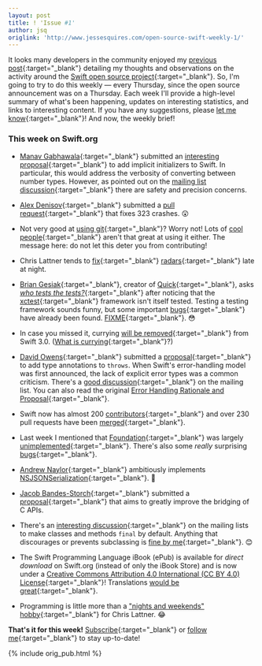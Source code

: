```yaml
---
layout: post
title: ! 'Issue #1'
author: jsq
origlink: 'http://www.jessesquires.com/open-source-swift-weekly-1/'
---
```


It looks many developers in the community enjoyed my [previous post](http://www.jessesquires.com/swift-open-source/){:target="_blank"} detailing my thoughts and observations on the activity around the [Swift open source project](https://swift.org){:target="_blank"}. So, I'm going to try to do this weekly &mdash; every Thursday, since the open source announcement was on a Thursday. Each week I'll provide a high-level summary of what's been happening, updates on interesting statistics, and links to interesting content. If you have any suggestions, please [let me know](https://twitter.com/jesse_squires){:target="_blank"}! And now, the weekly brief!

<!--excerpt-->

### This week on Swift.org

- [Manav Gabhawala](https://twitter.com/ManavGabhawala){:target="_blank"} submitted an [interesting proposal](https://github.com/apple/swift-evolution/pull/37){:target="_blank"} to add implicit initializers to Swift. In particular, this would address the verbosity of converting between number types. However, as pointed out on the [mailing list discussion](https://lists.swift.org/pipermail/swift-evolution/2015-December/000352.html){:target="_blank"} there are safety and precision concerns.

- [Alex Denisov](https://twitter.com/1101_debian){:target="_blank"} submitted a [pull request](https://github.com/apple/swift/pull/295){:target="_blank"} that fixes 323 crashes. 😲

- Not very good at [using git](https://github.com/apple/swift-evolution/pull/39){:target="_blank"}? Worry not! Lots of [cool people](https://github.com/apple/swift-evolution/pull/34#issuecomment-162693826){:target="_blank"} aren't that great at using it either. The message here: do not let this deter you from contributing!

- Chris Lattner tends to [fix](https://github.com/apple/swift/commit/4ebb461d634964f0399d63b3264d4090451c77fd){:target="_blank"} [radars](https://github.com/apple/swift/commit/5dded3f3523e9bd6ea45d0b6ffe5068a59d03a3f){:target="_blank"} late at night.

- [Brian Gesiak](https://twitter.com/modocache){:target="_blank"}, creator of [Quick](https://github.com/Quick/Quick){:target="_blank"}, asks [*who tests the tests?*](https://lists.swift.org/pipermail/swift-corelibs-dev/2015-December/000018.html){:target="_blank"} after noticing that the [xctest](https://github.com/apple/swift-corelibs-xctest){:target="_blank"} framework isn't itself tested. Testing a testing framework sounds funny, but some important [bugs](https://github.com/apple/swift-corelibs-xctest/commit/ce4c98bc58763d49db474703d005ba9c479cac3a){:target="_blank"} have already been found. [FIXME](https://github.com/apple/swift/blob/b53ff3b58053407f380d09770d2e2069e02d6ff5/utils/build-script-impl#L1957){:target="_blank"}. 😳

- In case you missed it, currying [will be removed](https://github.com/apple/swift-evolution/blob/master/proposals/0002-remove-currying.md){:target="_blank"} from Swift 3.0. ([What is currying](https://robots.thoughtbot.com/introduction-to-function-currying-in-swift){:target="_blank"}?)

- [David Owens](https://twitter.com/owensd){:target="_blank"} submitted a [proposal](https://github.com/apple/swift-evolution/pull/26){:target="_blank"} to add type annotations to `throws`. When Swift's error-handling model was first announced, the lack of explicit error types was a common criticism. There's a [good discussion](https://lists.swift.org/pipermail/swift-evolution/Week-of-Mon-20151207/001117.html){:target="_blank"} on the mailing list. You can also read the original [Error Handling Rationale and Proposal](https://github.com/apple/swift/blob/master/docs/ErrorHandlingRationale.rst){:target="_blank"}.

- Swift now has almost 200 [contributors](https://github.com/apple/swift/graphs/contributors){:target="_blank"} and over 230 pull requests have been [merged](https://github.com/apple/swift/pulls?utf8=✓&q=is%3Apr+is%3Amerged+){:target="_blank"}.

- Last week I mentioned that [Foundation](https://github.com/apple/swift-corelibs-foundation){:target="_blank"} was largely [unimplemented](https://github.com/apple/swift-corelibs-foundation/search?utf8=✓&q=NSUnimplemented){:target="_blank"}. There's also some *really* surprising [bugs](https://github.com/apple/swift-corelibs-foundation/pull/89/files){:target="_blank"}.

- [Andrew Naylor](https://github.com/argon){:target="_blank"} ambitiously implements [NSJSONSerialization](https://github.com/apple/swift-corelibs-foundation/pull/54){:target="_blank"}. 👏

- [Jacob Bandes-Storch](https://twitter.com/jtbandes){:target="_blank"} submitted a [proposal](https://github.com/apple/swift-evolution/pull/44){:target="_blank"} that aims to greatly improve the bridging of C APIs.

- There's an [interesting discussion](https://lists.swift.org/pipermail/swift-evolution/Week-of-Mon-20151207/000873.html){:target="_blank"} on the mailing lists to make classes and methods `final` by default. Anything that discourages or prevents subclassing is [fine by me](https://twitter.com/jesse_squires/status/664588682997964800){:target="_blank"}. 😊

- The Swift Programming Language iBook (ePub) is available for *direct download* on Swift.org (instead of only the iBook Store) and is now under a [Creative Commons Attribution 4.0 International (CC BY 4.0) License](https://swift.org/documentation/){:target="_blank"}! Translations [would be great](https://twitter.com/clattner_llvm/status/674454905449373696){:target="_blank"}.

- Programming is little more than a ["nights and weekends" hobby](https://twitter.com/clattner_llvm/status/674254974629502976){:target="_blank"} for Chris Lattner. 😂

**That's it for this week!** [Subscribe](http://jessesquires.com/feed.xml){:target="_blank"} or [follow me](https://twitter.com/jesse_squires){:target="_blank"} to stay up-to-date!

{% include orig_pub.html %}
